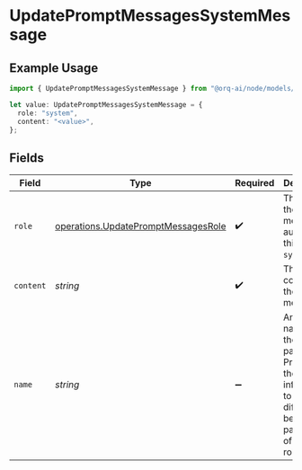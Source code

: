 # UpdatePromptMessagesSystemMessage

## Example Usage

```typescript
import { UpdatePromptMessagesSystemMessage } from "@orq-ai/node/models/operations";

let value: UpdatePromptMessagesSystemMessage = {
  role: "system",
  content: "<value>",
};
```

## Fields

| Field                                                                                                                        | Type                                                                                                                         | Required                                                                                                                     | Description                                                                                                                  |
| ---------------------------------------------------------------------------------------------------------------------------- | ---------------------------------------------------------------------------------------------------------------------------- | ---------------------------------------------------------------------------------------------------------------------------- | ---------------------------------------------------------------------------------------------------------------------------- |
| `role`                                                                                                                       | [operations.UpdatePromptMessagesRole](../../models/operations/updatepromptmessagesrole.md)                                   | :heavy_check_mark:                                                                                                           | The role of the messages author, in this case `system`.                                                                      |
| `content`                                                                                                                    | *string*                                                                                                                     | :heavy_check_mark:                                                                                                           | The contents of the system message.                                                                                          |
| `name`                                                                                                                       | *string*                                                                                                                     | :heavy_minus_sign:                                                                                                           | An optional name for the participant. Provides the model information to differentiate between participants of the same role. |